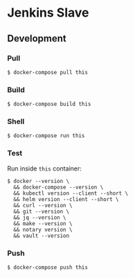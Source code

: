 # Jenkins Slave

## Development

### Pull

```
$ docker-compose pull this
```

### Build

```
$ docker-compose build this
```

### Shell

```
$ docker-compose run this
```

### Test

Run inside `this` container:

```
$ docker --version \
  && docker-compose --version \
  && kubectl version --client --short \
  && helm version --client --short \
  && curl --version \
  && git --version \
  && jq --version \
  && make --version \
  && notary version \
  && vault --version
```

### Push

```
$ docker-compose push this
```
